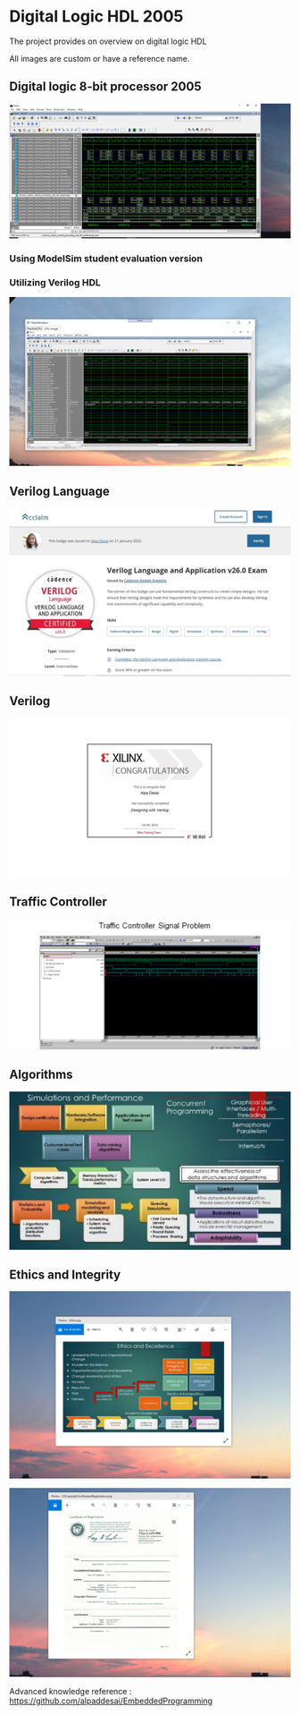 # Digital Logic HDL 2005

The project provides on overview on digital logic HDL

All images are custom or have a reference name.

## Digital logic 8-bit processor 2005
![image](CPUImage.png)

### Using ModelSim student evaluation version
### Utilizing Verilog HDL
![image](DigitalLogicCPUImage.png)

## Verilog Language
![image](VerilogLanguageandApplication.jpg)

## Verilog
![image](Verilog.jpg)

## Traffic Controller
![image](TrafficControllerExample.png)

## Algorithms
![image](SimulationsPerformanceMetrics.jpg)

## Ethics and Integrity
![image](EthicsandExcellence.png)

![image](USCopyrightCertificate.png)

Advanced knowledge reference : https://github.com/alpaddesai/EmbeddedProgramming

